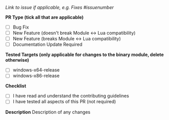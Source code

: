 *Link to issue if applicable, e.g. Fixes #issuenumber*

**PR Type (tick all that are applicable)**
- [ ] Bug Fix
- [ ] New Feature (doesn't break Module <-> Lua compatibility)
- [ ] New Feature (breaks Module <-> Lua compatibility)
- [ ] Documentation Update Required

**Tested Targets (only applicable for changes to the binary module, delete otherwise)**
- [ ] windows-x64-release
- [ ] windows-x86-release

**Checklist**
- [ ] I have read and understand the contributing guidelines
- [ ] I have tested all aspects of this PR (not required)

**Description**
Description of any changes
